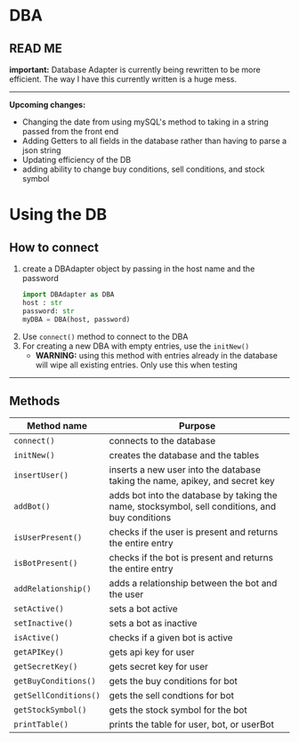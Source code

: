 # DBA

## READ ME
**important:** Database Adapter is currently being rewritten to be more efficient. The way I have this currently written is a huge mess.

---
**Upcoming changes:** 
- Changing the date from using mySQL's method to taking in a string passed from the front end
- Adding Getters to all fields in the database rather than having to parse a json string
- Updating efficiency of the DB
- adding ability to change buy conditions, sell conditions, and stock symbol



# Using the DB
## How to connect

1. create a DBAdapter object by passing in the host name and the password
    ```python
    import DBAdapter as DBA
    host : str
    password: str
    myDBA = DBA(host, password)
    ```
2. Use `connect()` method to connect to the DBA
3. For creating a new DBA with empty entries, use the `initNew()`
    - **WARNING:** using this method with entries already in the database will wipe all existing entries. Only use this when testing
---
## Methods
| Method name | Purpose
---|---
`connect()`| connects to the database
`initNew()`| creates the database and the tables
`insertUser()`| inserts a new user into the database taking the name, apikey, and secret key
`addBot()` | adds bot into the database by taking the name, stocksymbol, sell conditions, and buy conditions
`isUserPresent()` | checks if the user is present and returns the entire entry
`isBotPresent()` | checks if the bot is present and returns the entire entry
`addRelationship()`| adds a relationship between the bot and the user
`setActive()` | sets a bot active
`setInactive()` | sets a bot as inactive
`isActive()` | checks if a given bot is active
`getAPIKey()` | gets api key for user
`getSecretKey()` | gets secret key for user
`getBuyConditions()` | gets the buy conditions for bot
`getSellConditions()` | gets the sell condtions for bot
`getStockSymbol()` | gets the stock symbol for the bot
`printTable()` | prints the table for user, bot, or userBot
